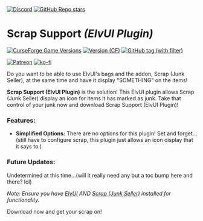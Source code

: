 [![Discord](https://img.shields.io/discord/1162274244487561216?style=for-the-badge&logo=discord&label=Discord)](https://repoocreforged.dev/discord) [![GitHub Repo stars](https://img.shields.io/github/stars/repooc/ElvUI_ScrapSupport?style=for-the-badge&logo=github)](https://github.com/Repooc/ElvUI_ScrapSupport)

# **Scrap Support *(ElvUI Plugin)***
[![CurseForge Game Versions](https://img.shields.io/curseforge/game-versions/1033962?style=for-the-badge&logo=curseforge)](https://curseforge.com/wow/addons/scrap-support-elvui-plugin) [![Version (CF)](https://img.shields.io/curseforge/v/1033962?style=for-the-badge&logo=curseforge)](https://curseforge.com/wow/addons/scrap-support-elvui-plugin) [![GitHub tag (with filter)](https://img.shields.io/github/v/tag/Repooc/ElvUI_ScrapSupport?logo=github&label=Version&style=for-the-badge)](https://github.com/Repooc/ElvUI_ScrapSupport/tags)


[![Patreon](https://img.shields.io/badge/Patreon-F96854?style=for-the-badge&logo=patreon&logoColor=white)](https://www.patreon.com/repoocreforged) [![ko-fi](https://img.shields.io/badge/_-KO--FI-red?style=for-the-badge&logo=ko-fi&logoColor=white)](https://ko-fi.com/repoocreforged) 


Do you want to be able to use ElvUI's bags and the addon, Scrap (Junk Seller), at the same time and have it display "SOMETHING" on the items!

**Scrap Support (ElvUI Plugin)** is the solution! This ElvUI plugin allows Scrap (Junk Seller) display an icon for items it has marked as junk. Take that control of your junk now and download Scrap Support (ElvUI Plugin)!

### Features:
- **Simplified Options:** There are no options for this plugin! Set and forget...(still have to configure scrap, this plugin just allows an icon display that it says to.)

### Future Updates:
Undetermined at this time...(will it really need any but a toc bump here and there? lol)

*Note: Ensure you have [ElvUI](https://tukui.org/elvui) AND [Scrap (Junk Seller)](https://www.curseforge.com/wow/addons/scrap) installed for functionality.*

Download now and get your scrap on!
